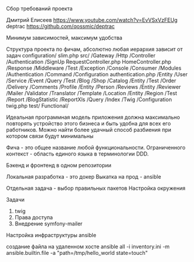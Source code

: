 Сбор требований проекта

Дмитрий Елисеев https://www.youtube.com/watch?v=EvVSxVzFEUg 
deptrac https://github.com/qossmic/deptrac

Минимум зависимостей, максимум удобства

Структура проекта по фичам, абсолютно любая иерархия зависит от задач
configuration/
    slim.php
src/
    /Gateway
        /Http
            /Controller
                /Authentication
                    /SignUp
                        RequestController.php
                HomeController.php
            /Response
            /Middleware
            /Test
            /Exception
        /Console
            /Consumer
    /Modules 
        /Authentication
            /Command
            /Configuration
                authentication.php
            /Entity
                /User
            /Service
            /Event
            /Query
            /Test
        /Blog
        /Shop
            /Catalog
                /Entity
                /Test
            /Order
            /Delivery
        /Comments
        /Profile
            /Entity
                /Person
        /Reviews
            /Entity
                /Reviewer
        /Mailer
        /Validator
        /Translator
        /Template
        /Location
            /Entity
                /Region
            /Test
        /Report
        /BlogStatistic
            /ReportXls
                /Query
                /Index
        /Twig
            /Configuration
                twig.php
test/
    Functional/

Идеальная программная модель приложения должна максимально повторять устройство этого бизнеса и быть удобна для всех его работников.
Можно найти более удачный способ разбиения при котором связи будут минимальны

Фича - это общее название любой функциональности.
Ограниченного контекст - область единого языка в терминологии DDD.

Бэкенд и фронтенд в одном репозитории

Локальная разработка - это докер
Выкатка на прод - ansible

Отдельная задача - выбор правильных пакетов
Настройка окружения

Задачи 
1. twig
2. Права доступа 
3. Внедрение symfony-mailer

Настройка инфраструктуры
ansible

создание файла на удаленном хосте ansible all -i inventory.ini -m ansible.builtin.file -a "path=/tmp/hello_world state=touch"

